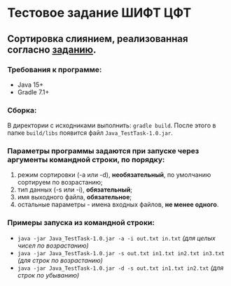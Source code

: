# Тестовое задание ШИФТ ЦФТ
## Сортировка слиянием, реализованная согласно [заданию](https://github.com/neko2a/cft-test-task/tree/master/docs/Java_TestTask.pdf).

### Требования к программе:
* Java 15+
* Gradle 7.1+

### Сборка:
В директории с исходниками выполнить: `gradle build`. 
После этого в папке `build/libs` появится файл `Java_TestTask-1.0.jar`.

### Параметры программы задаются при запуске через аргументы командной строки, по порядку:
1. режим сортировки (-a или -d), __необязательный__, по умолчанию сортируем по возрастанию; 
2. тип данных (-s или -i), __обязательный__;
3. имя выходного файла, __обязательное__;
4. остальные параметры - имена входных файлов, __не менее одного__.

### Примеры запуска из командной строки:
* `java -jar Java_TestTask-1.0.jar -a -i out.txt in.txt` _(для целых чисел по возрастанию)_
* `java -jar Java_TestTask-1.0.jar -s out.txt in1.txt in2.txt in3.txt` _(для строк по возрастанию)_
* `java -jar Java_TestTask-1.0.jar -d -s out.txt in1.txt in2.txt` _(для строк по убыванию)_